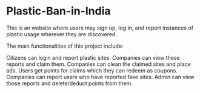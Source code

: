# Plastic-Ban-in-India

This is an website where users may sign up, log in, and report instances of plastic usage wherever they are discovered.

The main functionalities of this project include:

Citizens can login and report plastic sites.
Companies can view these reports and claim them.
Companies can clean the claimed sites and place ads.
Users get points for claims which they can redeem as coupons.
Companies can report users who have reported fake sites.
Admin can view those reports and delete/deduct points from them.
